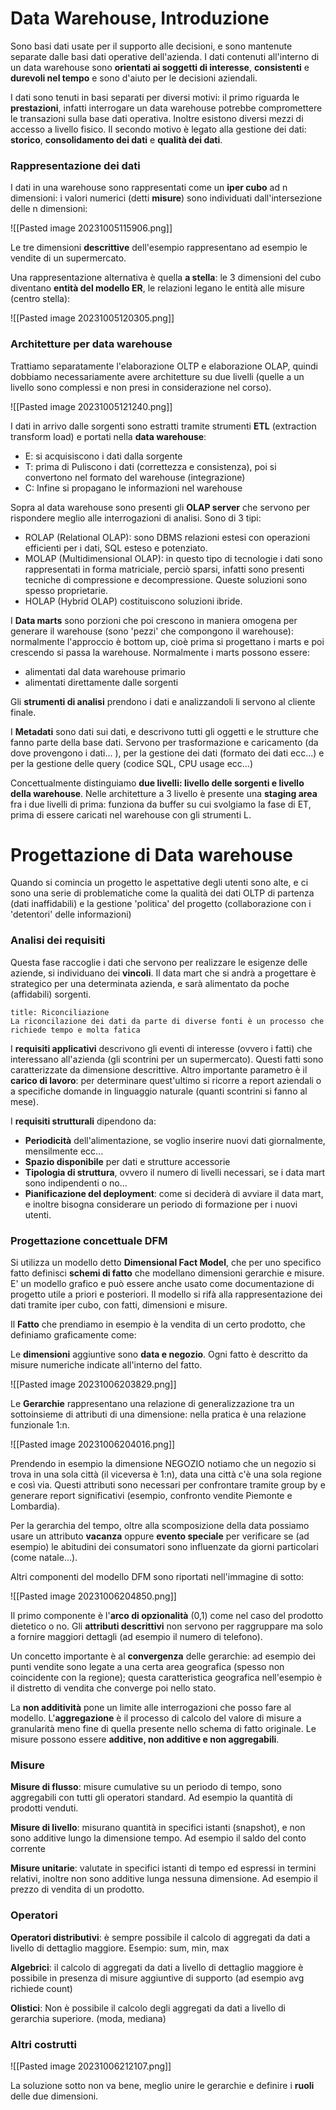 # Data Warehouse, Introduzione

Sono basi dati usate per il supporto alle decisioni, e sono mantenute separate dalle basi dati operative dell'azienda.
I dati contenuti all'interno di un data warehouse sono **orientati ai soggetti di interesse**, **consistenti** e **durevoli nel tempo** e sono d'aiuto per le decisioni aziendali.

I dati sono tenuti in basi separati per diversi motivi: il primo riguarda le **prestazioni**, infatti interrogare un data warehouse potrebbe compromettere le transazioni sulla base dati operativa.
Inoltre esistono diversi mezzi di accesso a livello fisico.
Il secondo motivo è legato alla gestione dei dati: **storico**, **consolidamento dei dati** e **qualità dei dati**.

### Rappresentazione dei dati

I dati in una warehouse sono rappresentati come un **iper cubo** ad n dimensioni: i valori numerici (detti **misure**) sono individuati dall'intersezione delle n dimensioni:

![[Pasted image 20231005115906.png]]

Le tre dimensioni **descrittive** dell'esempio rappresentano ad esempio le vendite di un supermercato.

Una rappresentazione alternativa è quella **a stella**: le 3 dimensioni del cubo diventano **entità del modello ER**, le relazioni legano le entità alle misure (centro stella):

![[Pasted image 20231005120305.png]]

### Architetture per data warehouse

Trattiamo separatamente l'elaborazione OLTP e elaborazione OLAP, quindi dobbiamo necessariamente avere architetture su due livelli (quelle a un livello sono complessi e non presi in considerazione nel corso).

![[Pasted image 20231005121240.png]]

I dati in arrivo dalle sorgenti sono estratti tramite strumenti **ETL** (extraction transform load) e portati nella **data warehouse**:
- E: si acquisiscono i dati dalla sorgente
- T: prima di Puliscono i dati (correttezza e consistenza), poi si convertono nel formato del warehouse (integrazione)
- C: Infine si propagano le informazioni nel warehouse

Sopra al data warehouse sono presenti gli **OLAP server** che servono per rispondere meglio alle interrogazioni di analisi. Sono di 3 tipi:
- ROLAP (Relational OLAP): sono DBMS relazioni estesi con operazioni efficienti per i dati, SQL esteso e potenziato.
- MOLAP (Multidimensional OLAP): in questo tipo di tecnologie i dati sono rappresentati in forma matriciale, perciò sparsi, infatti sono presenti tecniche di compressione e decompressione. Queste soluzioni sono spesso proprietarie.
- HOLAP (Hybrid OLAP) costituiscono soluzioni ibride.

I **Data marts** sono porzioni che poi crescono in maniera omogena per generare il warehouse (sono 'pezzi' che compongono il warehouse): normalmente l'approccio è bottom up, cioè prima si progettano i marts e poi crescendo si passa la warehouse.
Normalmente i marts possono essere:
- alimentati dal data warehouse primario
- alimentati direttamente dalle sorgenti

Gli **strumenti di analisi** prendono i dati e analizzandoli li servono al cliente finale.

I **Metadati** sono dati sui dati, e descrivono tutti gli oggetti e le strutture che fanno parte della base dati.
Servono per trasformazione e caricamento (da dove provengono i dati... ), per la gestione dei dati (formato dei dati ecc...) e per la gestione delle query (codice SQL, CPU usage ecc...)

Concettualmente distinguiamo **due livelli: livello delle sorgenti e livello della warehouse**.
Nelle architetture a 3 livello è presente una **staging area** fra i due livelli di prima: funziona da buffer su cui svolgiamo la fase di ET, prima di essere caricati nel warehouse con gli strumenti L.


# Progettazione di Data warehouse

Quando si comincia un progetto le aspettative degli utenti sono alte, e ci sono una serie di problematiche come la qualità dei dati OLTP di partenza (dati inaffidabili) e la gestione 'politica' del progetto (collaborazione con i 'detentori' delle informazioni) 

### Analisi dei requisiti

Questa fase raccoglie i dati che servono per realizzare le esigenze delle aziende, si individuano dei **vincoli**.
Il data mart che si andrà a progettare è strategico per una determinata azienda, e sarà alimentato da poche (affidabili) sorgenti.

```ad-note
title: Riconciliazione
La riconcilazione dei dati da parte di diverse fonti è un processo che richiede tempo e molta fatica

```

I **requisiti applicativi** descrivono gli eventi di interesse (ovvero i fatti) che interessano all'azienda (gli scontrini per un supermercato).
Questi fatti sono caratterizzate da dimensione descrittive.
Altro importante parametro è il **carico di lavoro**: per determinare quest'ultimo si ricorre a report aziendali o a specifiche domande in linguaggio naturale (quanti scontrini si fanno al mese).

I **requisiti strutturali** dipendono da:
- **Periodicità** dell'alimentazione, se voglio inserire nuovi dati giornalmente, mensilmente ecc...
- **Spazio disponibile** per dati e strutture accessorie
- **Tipologia di struttura**, ovvero il numero di livelli necessari, se i data mart sono indipendenti o no...
- **Pianificazione del deployment**: come si deciderà di avviare il data mart, e inoltre bisogna considerare un periodo di formazione per i nuovi utenti.

### Progettazione concettuale DFM

Si utilizza un modello detto **Dimensional Fact Model**, che per uno specifico fatto definisci **schemi di fatto** che modellano dimensioni gerarchie e misure.
E' un modello grafico e può essere anche usato come documentazione di progetto utile a priori e posteriori.
Il modello si rifà alla rappresentazione dei dati tramite iper cubo, con fatti, dimensioni e misure.

Il **Fatto** che prendiamo in esempio è la vendita di un certo prodotto, che definiamo graficamente come:

Le **dimensioni** aggiuntive sono **data e negozio**.
Ogni fatto è descritto da misure numeriche indicate all'interno del fatto.

![[Pasted image 20231006203829.png]]

Le **Gerarchie** rappresentano una relazione di generalizzazione tra un sottoinsieme di attributi di una dimensione: nella pratica è una relazione funzionale 1:n.

![[Pasted image 20231006204016.png]]

Prendendo in esempio la dimensione NEGOZIO notiamo che un negozio si trova in una sola città (il viceversa è 1:n), data una città c'è una sola regione e così via.
Questi attributi sono necessari per confrontare tramite group by e generare report significativi (esempio, confronto vendite Piemonte e Lombardia).

Per la gerarchia del tempo, oltre alla scomposizione della data possiamo usare un attributo **vacanza** oppure **evento speciale** per verificare se (ad esempio) le abitudini dei consumatori sono influenzate da giorni particolari (come natale...).

Altri componenti del modello DFM sono riportati nell'immagine di sotto:

![[Pasted image 20231006204850.png]]

Il primo componente è l'**arco di opzionalità** (0,1) come nel caso del prodotto dietetico o no.
Gli **attributi descrittivi** non servono per raggruppare ma solo a fornire maggiori dettagli (ad esempio il numero di telefono).

Un concetto importante è al **convergenza** delle gerarchie: ad esempio dei punti vendite sono legate a una certa area geografica (spesso non coincidente con la regione); questa caratteristica geografica nell'esempio è il distretto di vendita che converge poi nello stato.

La **non additività** pone un limite alle interrogazioni che posso fare al modello.
L'**aggregazione** è il processo di calcolo del valore di misure a granularità meno fine di quella presente nello schema di fatto originale.
Le misure possono essere **additive, non additive e non aggregabili**.

### Misure

**Misure di flusso**: misure cumulative su un periodo di tempo, sono aggregabili con tutti gli operatori standard.
Ad esempio la quantità di prodotti venduti.

**Misure di livello**: misurano quantità in specifici istanti (snapshot), e non sono additive lungo la dimensione tempo.
Ad esempio il saldo del conto corrente

**Misure unitarie**: valutate in specifici istanti di tempo ed espressi in termini relativi, inoltre non sono additive lunga nessuna dimensione.
Ad esempio il prezzo di vendita di un prodotto.

### Operatori

**Operatori distributivi**: è sempre possibile il calcolo di aggregati da dati a livello di dettaglio maggiore.
Esempio: sum, min, max

**Algebrici**: il calcolo di aggregati da dati a livello di dettaglio maggiore è possibile in presenza di misure aggiuntive di supporto (ad esempio avg richiede count)

**Olistici**: Non è possibile il calcolo degli aggregati da dati a livello di gerarchia superiore. (moda, mediana)

### Altri costrutti 

![[Pasted image 20231006212107.png]]

La soluzione sotto non va bene, meglio unire le gerarchie e definire i **ruoli** delle due dimensioni.
